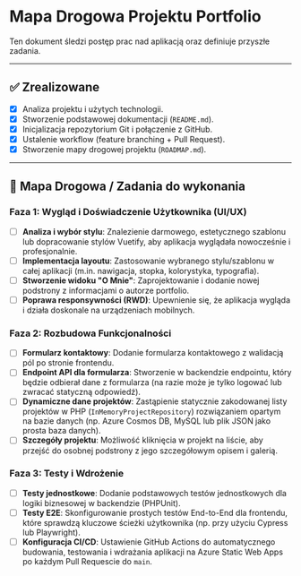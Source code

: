 # Mapa Drogowa Projektu Portfolio

Ten dokument śledzi postęp prac nad aplikacją oraz definiuje przyszłe zadania.

---

## ✅ Zrealizowane

- [x] Analiza projektu i użytych technologii.
- [x] Stworzenie podstawowej dokumentacji (`README.md`).
- [x] Inicjalizacja repozytorium Git i połączenie z GitHub.
- [x] Ustalenie workflow (feature branching + Pull Request).
- [x] Stworzenie mapy drogowej projektu (`ROADMAP.md`).

---

## 🚀 Mapa Drogowa / Zadania do wykonania

### Faza 1: Wygląd i Doświadczenie Użytkownika (UI/UX)

- [ ] **Analiza i wybór stylu**: Znalezienie darmowego, estetycznego szablonu lub dopracowanie stylów Vuetify, aby aplikacja wyglądała nowocześnie i profesjonalnie.
- [ ] **Implementacja layoutu**: Zastosowanie wybranego stylu/szablonu w całej aplikacji (m.in. nawigacja, stopka, kolorystyka, typografia).
- [ ] **Stworzenie widoku "O Mnie"**: Zaprojektowanie i dodanie nowej podstrony z informacjami o autorze portfolio.
- [ ] **Poprawa responsywności (RWD)**: Upewnienie się, że aplikacja wygląda i działa doskonale na urządzeniach mobilnych.

### Faza 2: Rozbudowa Funkcjonalności

- [ ] **Formularz kontaktowy**: Dodanie formularza kontaktowego z walidacją pól po stronie frontendu.
- [ ] **Endpoint API dla formularza**: Stworzenie w backendzie endpointu, który będzie odbierał dane z formularza (na razie może je tylko logować lub zwracać statyczną odpowiedź).
- [ ] **Dynamiczne dane projektów**: Zastąpienie statycznie zakodowanej listy projektów w PHP (`InMemoryProjectRepository`) rozwiązaniem opartym na bazie danych (np. Azure Cosmos DB, MySQL lub plik JSON jako prosta baza danych).
- [ ] **Szczegóły projektu**: Możliwość kliknięcia w projekt na liście, aby przejść do osobnej podstrony z jego szczegółowym opisem i galerią.

### Faza 3: Testy i Wdrożenie

- [ ] **Testy jednostkowe**: Dodanie podstawowych testów jednostkowych dla logiki biznesowej w backendzie (PHPUnit).
- [ ] **Testy E2E**: Skonfigurowanie prostych testów End-to-End dla frontendu, które sprawdzą kluczowe ścieżki użytkownika (np. przy użyciu Cypress lub Playwright).
- [ ] **Konfiguracja CI/CD**: Ustawienie GitHub Actions do automatycznego budowania, testowania i wdrażania aplikacji na Azure Static Web Apps po każdym Pull Requescie do `main`.
